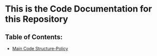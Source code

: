 # This is the Code Documentation for this Repository
## Table of Contents:
+ [Main Code Structure-Policy](https://github.com/BoTech-Development/BoTech.AvaloniaDesigner/tree/master/BoTech.AvaloniaDesigner/Docs/Code/MainCodeStructure.md)
